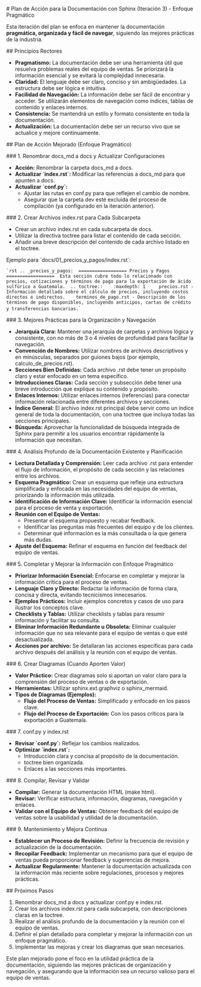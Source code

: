 \# Plan de Acción para la Documentación con Sphinx (Iteración 3) -
Enfoque Pragmático

Esta iteración del plan se enfoca en mantener la documentación
**pragmática, organizada y fácil de navegar**, siguiendo las mejores
prácticas de la industria.

\## Principios Rectores

- **Pragmatismo:** La documentación debe ser una herramienta útil que
  resuelva problemas reales del equipo de ventas. Se priorizará la
  información esencial y se evitará la complejidad innecesaria.
- **Claridad:** El lenguaje debe ser claro, conciso y sin ambigüedades.
  La estructura debe ser lógica e intuitiva.
- **Facilidad de Navegación:** La información debe ser fácil de
  encontrar y acceder. Se utilizarán elementos de navegación como
  índices, tablas de contenido y enlaces internos.
- **Consistencia:** Se mantendrá un estilo y formato consistente en toda
  la documentación.
- **Actualización:** La documentación debe ser un recurso vivo que se
  actualice y mejore continuamente.

\## Plan de Acción Mejorado (Enfoque Pragmático)

\### 1. Renombrar <span class="title-ref">docs_md</span> a
<span class="title-ref">docs</span> y Actualizar Configuraciones

- **Acción:** Renombrar la carpeta
  <span class="title-ref">docs_md</span> a
  <span class="title-ref">docs</span>.
- **Actualizar \`index.rst\`:** Modificar las referencias a
  <span class="title-ref">docs_md</span> para que apunten a
  <span class="title-ref">docs</span>.
- **Actualizar \`conf.py\`:**
  - Ajustar las rutas en <span class="title-ref">conf.py</span> para que
    reflejen el cambio de nombre.
  - Asegurar que la carpeta <span class="title-ref">dev</span> esté
    excluida del proceso de compilación (ya configurado en la iteración
    anterior).

\### 2. Crear Archivos <span class="title-ref">index.rst</span> para
Cada Subcarpeta

- Crear un archivo <span class="title-ref">index.rst</span> en cada
  subcarpeta de <span class="title-ref">docs</span>.
- Utilizar la directiva <span class="title-ref">toctree</span> para
  listar el contenido de cada sección.
- Añadir una breve descripción del contenido de cada archivo listado en
  el <span class="title-ref">toctree</span>.

Ejemplo para \`docs/01_precios_y_pagos/index.rst\`:

`` `rst .. _precios_y_pagos:  ================== Precios y Pagos ==================  Esta sección cubre todo lo relacionado con precios, cotizaciones y términos de pago para la exportación de ácido sulfúrico a Guatemala.  .. toctree::    :maxdepth: 1     precios.rst - Información detallada sobre el cálculo de precios, incluyendo costos directos e indirectos.    terminos_de_pago.rst - Descripción de los términos de pago disponibles, incluyendo anticipos, cartas de crédito y transferencias bancarias. ``\`

\### 3. Mejores Prácticas para la Organización y Navegación

- **Jerarquía Clara:** Mantener una jerarquía de carpetas y archivos
  lógica y consistente, con no más de 3 o 4 niveles de profundidad para
  facilitar la navegación.
- **Convención de Nombres:** Utilizar nombres de archivos descriptivos y
  en minúsculas, separados por guiones bajos (por ejemplo,
  <span class="title-ref">calculo_de_precios.rst</span>).
- **Secciones Bien Definidas:** Cada archivo
  <span class="title-ref">.rst</span> debe tener un propósito claro y
  estar enfocado en un tema específico.
- **Introducciones Claras:** Cada sección y subsección debe tener una
  breve introducción que explique su contenido y propósito.
- **Enlaces Internos:** Utilizar enlaces internos (referencias) para
  conectar información relacionada entre diferentes archivos y
  secciones.
- **Índice General:** El archivo
  <span class="title-ref">index.rst</span> principal debe servir como un
  índice general de toda la documentación, con una
  <span class="title-ref">toctree</span> que incluya todas las secciones
  principales.
- **Búsqueda:** Aprovechar la funcionalidad de búsqueda integrada de
  Sphinx para permitir a los usuarios encontrar rápidamente la
  información que necesitan.

\### 4. Análisis Profundo de la Documentación Existente y Planificación

- **Lectura Detallada y Comprensión:** Leer cada archivo
  <span class="title-ref">.rst</span> para entender el flujo de
  información, el propósito de cada sección y las relaciones entre los
  archivos.
- **Esquema Pragmático:** Crear un esquema que refleje una estructura
  simplificada y enfocada en las necesidades del equipo de ventas,
  priorizando la información más utilizada.
- **Identificación de Información Clave:** Identificar la información
  esencial para el proceso de venta y exportación.
- **Reunión con el Equipo de Ventas:**
  - Presentar el esquema propuesto y recabar feedback.
  - Identificar las preguntas más frecuentes del equipo y de los
    clientes.
  - Determinar qué información es la más consultada o la que genera más
    dudas.
- **Ajuste del Esquema:** Refinar el esquema en función del feedback del
  equipo de ventas.

\### 5. Completar y Mejorar la Información con Enfoque Pragmático

- **Priorizar Información Esencial:** Enfocarse en completar y mejorar
  la información crítica para el proceso de ventas.
- **Lenguaje Claro y Directo:** Redactar la información de forma clara,
  concisa y directa, evitando tecnicismos innecesarios.
- **Ejemplos Prácticos:** Incluir ejemplos concretos y casos de uso para
  ilustrar los conceptos clave.
- **Checklists y Tablas:** Utilizar checklists y tablas para resumir
  información y facilitar su consulta.
- **Eliminar Información Redundante u Obsoleta:** Eliminar cualquier
  información que no sea relevante para el equipo de ventas o que esté
  desactualizada.
- **Acciones por archivo:** Se detallaran las acciones específicas para
  cada archivo después del análisis y la reunión con el equipo de
  ventas.

\### 6. Crear Diagramas (Cuando Aporten Valor)

- **Valor Práctico:** Crear diagramas solo si aportan un valor claro
  para la comprensión del proceso de ventas o de exportación.
- **Herramientas:** Utilizar
  <span class="title-ref">sphinx.ext.graphviz</span> o
  <span class="title-ref">sphinx_mermaid</span>.
- **Tipos de Diagramas (Ejemplos):**
  - **Flujo del Proceso de Ventas:** Simplificado y enfocado en los
    pasos clave.
  - **Flujo del Proceso de Exportación:** Con los pasos críticos para la
    exportación a Guatemala.

\### 7. <span class="title-ref">conf.py</span> y
<span class="title-ref">index.rst</span>

- **Revisar \`conf.py\`:** Reflejar los cambios realizados.
- **Optimizar \`index.rst\`:**
  - Introducción clara y concisa al propósito de la documentación.
  - <span class="title-ref">toctree</span> bien organizada.
  - Enlaces a las secciones más importantes.

\### 8. Compilar, Revisar y Validar

- **Compilar:** Generar la documentación HTML
  (<span class="title-ref">make html</span>).
- **Revisar:** Verificar estructura, información, diagramas, navegación
  y enlaces.
- **Validar con el Equipo de Ventas:** Obtener feedback del equipo de
  ventas sobre la usabilidad y utilidad de la documentación.

\### 9. Mantenimiento y Mejora Continua

- **Establecer un Proceso de Revisión:** Definir la frecuencia de
  revisión y actualización de la documentación.
- **Recopilar Feedback:** Implementar un mecanismo para que el equipo de
  ventas pueda proporcionar feedback y sugerencias de mejora.
- **Actualizar Regularmente:** Mantener la documentación actualizada con
  la información más reciente sobre regulaciones, procesos y mejores
  prácticas.

\## Próximos Pasos

1.  Renombrar <span class="title-ref">docs_md</span> a
    <span class="title-ref">docs</span> y actualizar
    <span class="title-ref">conf.py</span> e
    <span class="title-ref">index.rst</span>.
2.  Crear los archivos <span class="title-ref">index.rst</span> para
    cada subcarpeta, con descripciones claras en la
    <span class="title-ref">toctree</span>.
3.  Realizar el análisis profundo de la documentación y la reunión con
    el equipo de ventas.
4.  Definir el plan detallado para completar y mejorar la información
    con un enfoque pragmático.
5.  Implementar las mejoras y crear los diagramas que sean necesarios.

Este plan mejorado pone el foco en la utilidad práctica de la
documentación, siguiendo las mejores prácticas de organización y
navegación, y asegurando que la información sea un recurso valioso para
el equipo de ventas.
